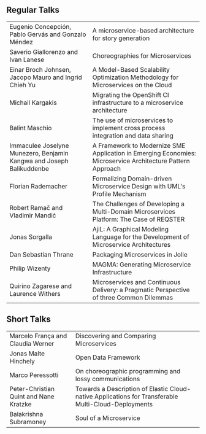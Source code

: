 
## Regular Talks

<table class="table table-hover">

<tr><td class="text-muted col-xs-4">Eugenio Concepción, Pablo Gervás and Gonzalo Méndez </td>
<td>A microservice-based architecture for story generation</td></tr>

<tr><td class="text-muted">Saverio Giallorenzo and Ivan Lanese</td>
<td>Choreographies for Microservices</td></tr>

<tr><td class="text-muted">Einar Broch Johnsen, Jacopo Mauro and Ingrid Chieh Yu</td>
<td>A Model-Based Scalability Optimization Methodology for Microservices on the Cloud</td></tr>

<tr><td class="text-muted">Michail Kargakis</td>
<td>Migrating the OpenShift CI infrastructure to a microservice architecture</td></tr>

<tr><td class="text-muted">Balint Maschio</td>
<td>The use of microservices to implement cross process integration and data sharing</td></tr>

<tr><td class="text-muted">Immaculee Joselyne Munezero, Benjamin Kangwa and Joseph Balikuddenbe</td>
<td>A Framework to Modernize SME Application in Emerging Economies: Microservice Architecture Pattern Approach</td></tr>

<tr><td class="text-muted">Florian Rademacher</td>
<td>Formalizing Domain-driven Microservice Design with UML's Profile Mechanism</td></tr>

<tr><td class="text-muted " >Robert Ramač and Vladimir Mandić</td>
<td>The Challenges of Developing a Multi-Domain Microservices Platform: The Case of REQSTER</td></tr>

<tr><td class="text-muted">Jonas Sorgalla</td>
<td>AjiL: A Graphical Modeling Language for the Development of Microservice Architectures</td></tr>

<tr><td class="text-muted">Dan Sebastian Thrane</td>
<td>Packaging Microservices in Jolie</td></tr>

<tr><td class="text-muted">Philip Wizenty</td>
<td>MAGMA: Generating Microservice Infrastructure</td></tr>

<tr><td class="text-muted">Quirino Zagarese and Laurence Withers</td>
<td>Microservices and Continuous Delivery: a Pragmatic Perspective of three Common Dilemmas</td></tr>

</table>

## Short Talks

<table class="table table-hover">

<tr><td class="text-muted col-xs-4">Marcelo França and Claudia Werner</td>
<td>Discovering and Comparing Microservices</td></tr>

<tr><td class="text-muted">Jonas Malte Hinchely</td>
<td>Open Data Framework</td></tr>

<tr><td class="text-muted">Marco Peressotti</td>
<td>On choreographic programming and lossy communications</td></tr>

<tr><td class="text-muted">Peter-Christian Quint and Nane Kratzke</td>
<td>Towards a Description of Elastic Cloud-native Applications for Transferable Multi-Cloud-Deployments</td></tr>

<tr><td class="text-muted">Balakrishna Subramoney</td>
<td>Soul of a Microservice</td></tr>

</table>
